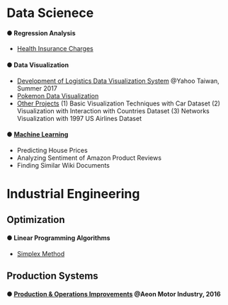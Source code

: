 # Data Scienece 

#### ● Regression Analysis 
* [Health Insurance Charges](https://github.com/ycc3041/All-Projects-List/blob/master/Regression%20Analysis%20of%20Health%20Insurance%20Charges.pdf)

#### ● Data Visualization
* [Development of Logistics Data Visualization System](https://github.com/ycc3041/All-Projects-List/blob/master/Development%20of%20Logistics%20Data%20Visualization%20System.pdf) @Yahoo Taiwan, Summer 2017
* [Pokemon Data Visualization](https://public.tableau.com/profile/yung.ching.chen#!/vizhome/PokemonDataVisualization/Story1)
* [Other Projects](https://github.com/ycc3041/Data-Visualization)
(1) Basic Visualization Techniques with Car Dataset
(2) Visualization with Interaction with Countries Dataset
(3) Networks Visualization with 1997 US Airlines Dataset

#### ● [Machine Learning](https://github.com/ycc3041/Machine-Learning)
* Predicting House Prices
* Analyzing Sentiment of Amazon Product Reviews
* Finding Similar Wiki Documents

# Industrial Engineering 
## Optimization 
#### ● Linear Programming Algorithms
* [Simplex Method](https://github.com/ycc3041/Optimization)

## Production Systems
#### ● [Production & Operations Improvements](https://github.com/ycc3041/All-Projects-List/blob/master/Production%20%26%20Operations%20Improvements.pdf) @Aeon Motor Industry, 2016
